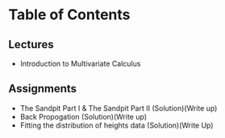 # Table of Contents
## Lectures
- Introduction to Multivariate Calculus 

## Assignments
- The Sandpit Part I & The Sandpit Part II (Solution)(Write up)
- Back Propogation (Solution)(Write up)
- Fitting the distribution of heights data (Solution)(Write Up)
